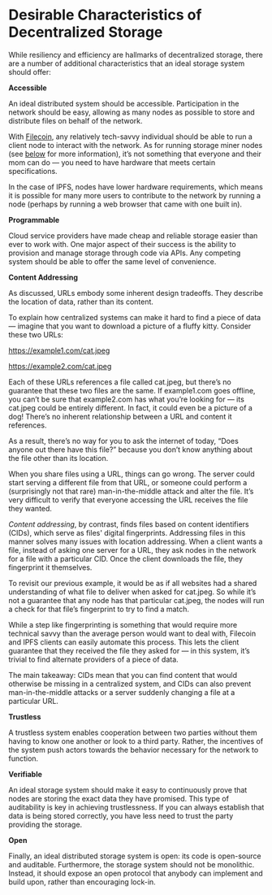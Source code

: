 # Desirable Characteristics of Decentralized Storage

While resiliency and efficiency are hallmarks of decentralized storage, there are a number of additional characteristics that an ideal storage system should offer:

**Accessible**

An ideal distributed system should be accessible. Participation in the network should be easy, allowing as many nodes as possible to store and distribute files on behalf of the network.

With [Filecoin](https://filecoin.io/), any relatively tech-savvy individual should be able to run a client node to interact with the network. As for running storage miner nodes (see [below](https://coinmarketcap.com/alexandria/article/what-is-decentralized-storage-a-deep-dive-by-filecoin#toc-case-study-how-filecoin-embodies-these-characteristics) for more information), it’s not something that everyone and their mom can do — you need to have hardware that meets certain specifications.

In the case of IPFS, nodes have lower hardware requirements, which means it is possible for many more users to contribute to the network by running a node (perhaps by running a web browser that came with one built in).

**Programmable**

Cloud service providers have made cheap and reliable storage easier than ever to work with. One major aspect of their success is the ability to provision and manage storage through code via APIs. Any competing system should be able to offer the same level of convenience.

**Content Addressing**

As discussed, URLs embody some inherent design tradeoffs. They describe the location of data, rather than its content.

To explain how centralized systems can make it hard to find a piece of data — imagine that you want to download a picture of a fluffy kitty. Consider these two URLs:

https://example1.com/cat.jpeg

https://example2.com/cat.jpeg

Each of these URLs references a file called cat.jpeg, but there’s no guarantee that these two files are the same. If example1.com goes offline, you can’t be sure that example2.com has what you’re looking for — its cat.jpeg could be entirely different. In fact, it could even be a picture of a dog! There’s no inherent relationship between a URL and content it references.

As a result, there’s no way for you to ask the internet of today, “Does anyone out there have this file?” because you don’t know anything about the file other than its location.

When you share files using a URL, things can go wrong. The server could start serving a different file from that URL, or someone could perform a (surprisingly not that rare) man-in-the-middle attack and alter the file. It’s very difficult to verify that everyone accessing the URL receives the file they wanted.

_Content addressing_, by contrast, finds files based on content identifiers (CIDs), which serve as files' digital fingerprints. Addressing files in this manner solves many issues with location addressing. When a client wants a file, instead of asking one server for a URL, they ask nodes in the network for a file with a particular CID. Once the client downloads the file, they fingerprint it themselves.

To revisit our previous example, it would be as if all websites had a shared understanding of what file to deliver when asked for cat.jpeg. So while it’s not a guarantee that any node has that particular cat.jpeg, the nodes will run a check for that file’s fingerprint to try to find a match.&#x20;

While a step like fingerprinting is something that would require more technical savvy than the average person would want to deal with, Filecoin and IPFS clients can easily automate this process. This lets the client guarantee that they received the file they asked for — in this system, it’s trivial to find alternate providers of a piece of data.&#x20;

The main takeaway: CIDs mean that you can find content that would otherwise be missing in a centralized system, and CIDs can also prevent man-in-the-middle attacks or a server suddenly changing a file at a particular URL.

**Trustless**

A trustless system enables cooperation between two parties without them having to know one another or look to a third party. Rather, the incentives of the system push actors towards the behavior necessary for the network to function.

**Verifiable**

An ideal storage system should make it easy to continuously prove that nodes are  storing the exact data they have promised. This type of auditability is key in achieving trustlessness. If you can always establish that data is being stored correctly, you have less need to trust the party providing the storage.

**Open**

Finally, an ideal distributed storage system is open: its code is open-source and auditable. Furthermore, the storage system should not be monolithic. Instead, it should expose an open protocol that anybody can implement and build upon, rather than encouraging lock-in.
